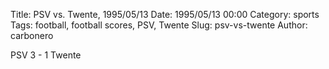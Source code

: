 Title: PSV vs. Twente, 1995/05/13
Date: 1995/05/13 00:00
Category: sports
Tags: football, football scores, PSV, Twente
Slug: psv-vs-twente
Author: carbonero


PSV 3 - 1 Twente
